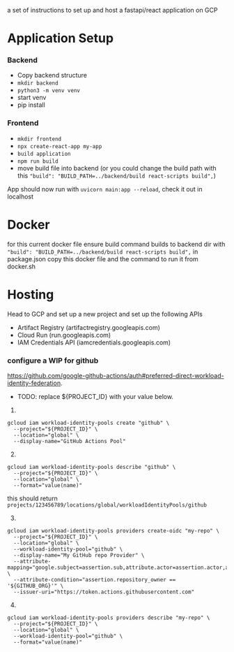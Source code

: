 a set of instructions to set up and host a fastapi/react application on GCP

# Application Setup

### Backend
- Copy backend structure
- `mkdir backend`
- `python3 -m venv venv`
- start venv
- pip install


### Frontend
- `mkdir frontend`
- `npx create-react-app my-app`
- `build application`
- `npm run build`
- move build file into backend (or you could change the build path with this `"build": "BUILD_PATH=../backend/build react-scripts build",`)


App should now run with `uvicorn main:app --reload`, check it out in localhost


# Docker
for this current docker file ensure build command builds to backend dir with `"build": "BUILD_PATH=../backend/build react-scripts build",` in package.json 
copy this docker file and the command to run it from docker.sh

# Hosting 
Head to GCP and set up a new project and set up the following APIs

- Artifact Registry (artifactregistry.googleapis.com)
- Cloud Run (run.googleapis.com)
- IAM Credentials API (iamcredentials.googleapis.com)

### configure a WIP for github
https://github.com/google-github-actions/auth#preferred-direct-workload-identity-federation.

- TODO: replace ${PROJECT_ID} with your value below.

1. 
```
gcloud iam workload-identity-pools create "github" \
  --project="${PROJECT_ID}" \
  --location="global" \
  --display-name="GitHub Actions Pool"
```
2. 
```
gcloud iam workload-identity-pools describe "github" \
  --project="${PROJECT_ID}" \
  --location="global" \
  --format="value(name)"
```
this should return `projects/123456789/locations/global/workloadIdentityPools/github`

3. 
```
gcloud iam workload-identity-pools providers create-oidc "my-repo" \
  --project="${PROJECT_ID}" \
  --location="global" \
  --workload-identity-pool="github" \
  --display-name="My GitHub repo Provider" \
  --attribute-mapping="google.subject=assertion.sub,attribute.actor=assertion.actor,attribute.repository=assertion.repository,attribute.repository_owner=assertion.repository_owner" \
  --attribute-condition="assertion.repository_owner == '${GITHUB_ORG}'" \
  --issuer-uri="https://token.actions.githubusercontent.com"
```

4. 
```
gcloud iam workload-identity-pools providers describe "my-repo" \
  --project="${PROJECT_ID}" \
  --location="global" \
  --workload-identity-pool="github" \
  --format="value(name)"
```